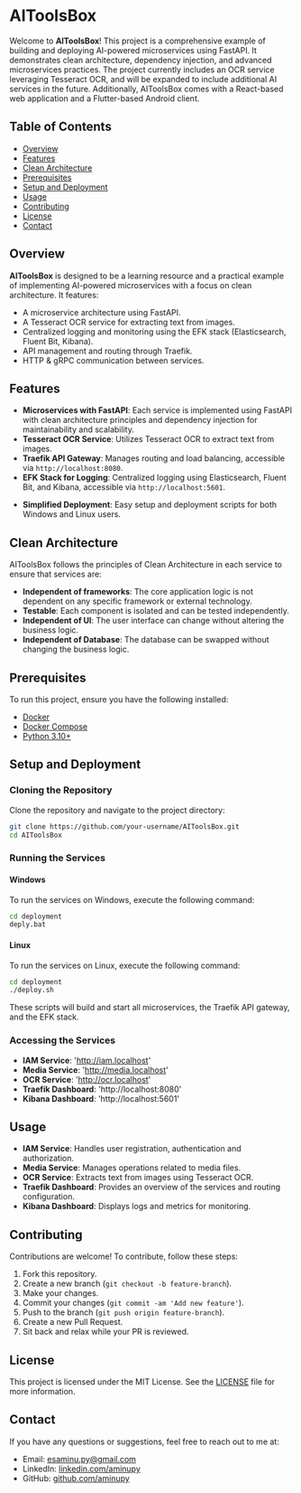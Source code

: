 # AIToolsBox

Welcome to **AIToolsBox**! This project is a comprehensive example of building and deploying AI-powered microservices using FastAPI. It demonstrates clean architecture, dependency injection, and advanced microservices practices. The project currently includes an OCR service leveraging Tesseract OCR, and will be expanded to include additional AI services in the future. Additionally, AIToolsBox comes with a React-based web application and a Flutter-based Android client.

## Table of Contents

- [Overview](#overview)
- [Features](#features)
- [Clean Architecture](#clean-architecture)
- [Prerequisites](#prerequisites)
- [Setup and Deployment](#setup-and-deployment)
- [Usage](#usage)
- [Contributing](#contributing)
- [License](#license)
- [Contact](#contact)

## Overview

**AIToolsBox** is designed to be a learning resource and a practical example of implementing AI-powered microservices with a focus on clean architecture. It features:

- A microservice architecture using FastAPI.
- A Tesseract OCR service for extracting text from images.
- Centralized logging and monitoring using the EFK stack (Elasticsearch, Fluent Bit, Kibana).
- API management and routing through Traefik.
- HTTP & gRPC communication between services.

## Features

- **Microservices with FastAPI**: Each service is implemented using FastAPI with clean architecture principles and dependency injection for maintainability and scalability.
- **Tesseract OCR Service**: Utilizes Tesseract OCR to extract text from images.
- **Traefik API Gateway**: Manages routing and load balancing, accessible via `http://localhost:8080`.
- **EFK Stack for Logging**: Centralized logging using Elasticsearch, Fluent Bit, and Kibana, accessible via `http://localhost:5601`.

[//]: # (- **Web Application**: React-based web interface for user interaction.)
[//]: # (- **Mobile Application**: Flutter-based Android client for accessing AI tools on the go.)
- **Simplified Deployment**: Easy setup and deployment scripts for both Windows and Linux users.

## Clean Architecture

AIToolsBox follows the principles of Clean Architecture in each service to ensure that services are:

- **Independent of frameworks**: The core application logic is not dependent on any specific framework or external technology.
- **Testable**: Each component is isolated and can be tested independently.
- **Independent of UI**: The user interface can change without altering the business logic.
- **Independent of Database**: The database can be swapped without changing the business logic.

## Prerequisites

To run this project, ensure you have the following installed:

- [Docker](https://www.docker.com/get-started)
- [Docker Compose](https://docs.docker.com/compose/install/)
- [Python 3.10+](https://www.python.org/downloads/)

## Setup and Deployment

### Cloning the Repository

Clone the repository and navigate to the project directory:

```bash
git clone https://github.com/your-username/AIToolsBox.git
cd AIToolsBox
```

### Running the Services
#### Windows
To run the services on Windows, execute the following command:

```bash
cd deployment
deply.bat
```

#### Linux
To run the services on Linux, execute the following command:

```bash
cd deployment
./deploy.sh
```

These scripts will build and start all microservices, the Traefik API gateway, and the EFK stack.

### Accessing the Services

- **IAM Service**: 'http://iam.localhost'
- **Media Service**: 'http://media.localhost'
- **OCR Service**: 'http://ocr.localhost'
- **Traefik Dashboard**: 'http://localhost:8080'
- **Kibana Dashboard**: 'http://localhost:5601'


## Usage

- **IAM Service**: Handles user registration, authentication and authorization.
- **Media Service**: Manages operations related to media files.
- **OCR Service**: Extracts text from images using Tesseract OCR.
- **Traefik Dashboard**: Provides an overview of the services and routing configuration.
- **Kibana Dashboard**: Displays logs and metrics for monitoring.


## Contributing
Contributions are welcome! To contribute, follow these steps:

1. Fork this repository.
2. Create a new branch (`git checkout -b feature-branch`).
3. Make your changes.
4. Commit your changes (`git commit -am 'Add new feature'`).
5. Push to the branch (`git push origin feature-branch`).
6. Create a new Pull Request.
7. Sit back and relax while your PR is reviewed.


## License
This project is licensed under the MIT License. See the [LICENSE](LICENSE) file for more information.

## Contact
If you have any questions or suggestions, feel free to reach out to me at:
- Email: esaminu.py@gmail.com
- LinkedIn: [linkedin.com/aminupy](www.linkedin.com/in/mohamadamin-eskandari-28377b225)
- GitHub: [github.com/aminupy](https://github.com/aminupy)

